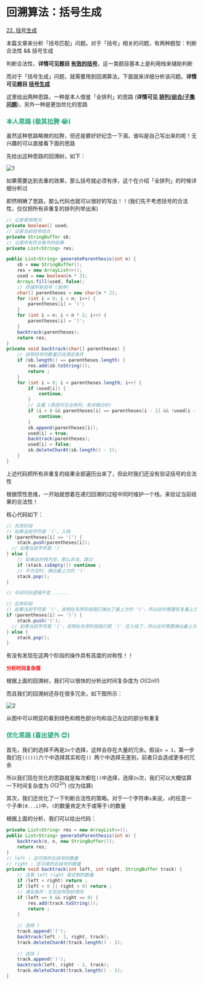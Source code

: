 # 回溯算法：括号生成

[22. 括号生成](https://leetcode-cn.com/problems/generate-parentheses/)



本篇文章来分析「括号匹配」问题。对于「括号」相关的问题，有两种题型：判断合法性 && 括号生成

判断合法性，**详情可见题目 [有效的括号](https://leetcode-cn.com/problems/valid-parentheses/)**，这一类题目基本上是利用栈来辅助判断

而对于「括号生成」问题，就需要用到回溯算法，下面就来详细分析该问题。**详情可见题目 [括号生成](https://leetcode-cn.com/problems/generate-parentheses/)**

这里给出两种思路，一种是本人借鉴「全排列」的思路 (**详情可见 [排列/组合/子集 问题](./排列-组合-子集问题.html)**)，另外一种是更加优化的思路

### <font color=#1FA774>本人思路 (极其拉胯 😭)</font>

虽然这种思路略微的拉胯，但还是要好好纪念一下滴，谁叫是自己写出来的呢！无兴趣的可以直接看下面的思路

先给出这种思路的回溯树，如下：

![1](https://cdn.jsdelivr.net/gh/LFool/image-hosting@master/20220429/1450321651215032pXSFbz1.svg)

如果需要达到去重的效果，那么括号就必须有序，这个在介绍「全排列」的时候详细分析过

即然明确了思路，那么代码也就可以很好的写出！！(我们先不考虑括号的合法性，仅仅把所有非重复的排列列举出来)

```java
// 记录使用情况
private boolean[] used;
// 记录当前括号组合
private StringBuffer sb;
// 记录所有符合条件的结果
private List<String> res;

public List<String> generateParenthesis(int n) {
    sb = new StringBuffer();
    res = new ArrayList<>();
    used = new boolean[n * 2];
    Arrays.fill(used, false);
    // 存储所有括号 (按序)
    char[] parentheses = new char[n * 2];
    for (int i = 0; i < n; i++) {
        parentheses[i] = '(';
    }
    for (int i = n; i < n * 2; i++) {
        parentheses[i] = ')';
    }
    backtrack(parentheses);
    return res;
}
private void backtrack(char[] parentheses) {
    // 说明括号的数量已经满足条件
    if (sb.length() == parentheses.length) {
        res.add(sb.toString());
        return ;
    }
    for (int i = 0; i < parentheses.length; i++) {
        if (used[i]) {
            continue;
        }
        // 去重 (原因可见全排列，有详细分析)
        if (i > 0 && parentheses[i] == parentheses[i - 1] && !used[i - 1]) {
            continue;
        }
        sb.append(parentheses[i]);
        used[i] = true;
        backtrack(parentheses);
        used[i] = false;
        sb.deleteCharAt(sb.length() - 1);
    }
}
```

上述代码把所有非重复的结果全部遍历出来了，但此时我们还没有验证括号的合法性

根据惯性思维，一开始就想着在递归回溯的过程中同时维护一个栈，来验证当前结果的合法性！

核心代码如下：

```java
// 先序阶段
// 如果当前字符是 '('，入栈
if (parentheses[i] == '(') {
    stack.push(parentheses[i]);
  // 如果当前字符是 ')'
} else {
    // 如果此时栈为空，那么非法，跳过
    if (stack.isEmpty()) continue ;
    // 不为空时，弹出最上方的 '('
    stack.pop();
}

// 中间代码逻辑不变 ......

// 后序阶段
// 如果当前字符是 ')'，说明在先序阶段我们弹出了最上方的 '('，所以此时需要恢复最上方的 '('
if (parentheses[i] == ')') {
    stack.push('(');
  // 如果当前字符是 '('，说明在先序阶段我们把 '(' 压入栈了，所以此时需要弹出最上方的 '('
} else {
    stack.pop();
}
```

有没有发现在这两个阶段的操作具有高度的对称性！！

**<font color='red' size=2.5>分析时间复杂度</font>**

根据上面的回溯树，我们可以很快的分析出时间复杂度为 $O((2n)!)$

而且我们的回溯树还存在很多冗余，如下图所示：

![2](https://cdn.jsdelivr.net/gh/LFool/image-hosting@master/20220429/1550211651218621zsiVrq2.svg)

从图中可以明显的看到绿色和橙色部分均和自己左边的部分有重复

### <font color=#1FA774>优化思路 (喜出望外 😊)</font>

首先，我们的选择不再是`2n`个选择，这样会存在大量的冗余。假设`n = 3`，第一步我们在`((()))`六个中选择其实和在`() `两个中选择无差别，前者只会造成更多的冗余

所以我们现在优化的思路就是每次都在`()`中选择，选择`2n`次，我们可以大概估算一下时间复杂度为 $O(2^{2n})$ (仅为估算)

其次，我们还优化了一下判断合法性的策略。对于一个字符串`s`来说，`s`的任意一个子串`[0...i]`中，`(`的数量肯定大于或等于`)`的数量

根据上面的分析，我们可以给出代码：

```java
private List<String> res = new ArrayList<>();
public List<String> generateParenthesis(int n) {
    backtrack(n, n, new StringBuffer());
    return res;
}
// left : 还可用的左括号的数量
// right : 还可用的右括号的数量
private void backtrack(int left, int right, StringBuffer track) {
    // 注意 left right 是还剩的数量
    if (left < right) return ;
    if (left < 0 || right < 0) return ;
    // 满足条件：左右括号刚好用完
    if (left == 0 && right == 0) {
        res.add(track.toString());
        return ;
    }
    
    // 选择 (
    track.append('(');
    backtrack(left - 1, right, track);
    track.deleteCharAt(track.length() - 1);
    
    // 选择 )
    track.append(')');
    backtrack(left, right - 1, track);
    track.deleteCharAt(track.length() - 1);
}
```


